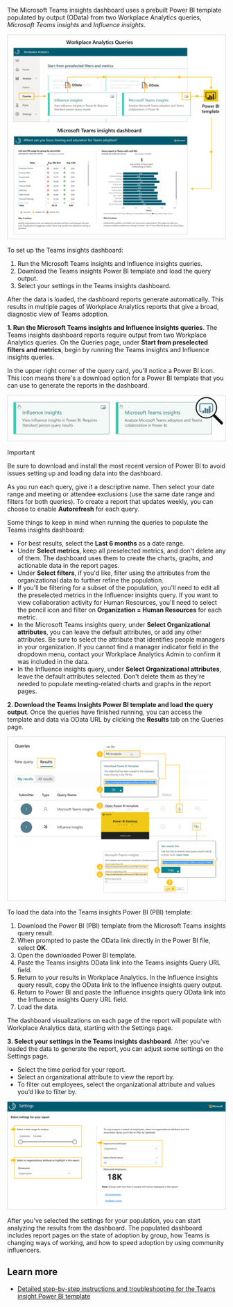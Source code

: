 The Microsoft Teams insights dashboard uses a prebuilt Power BI template populated by output (OData) from two Workplace Analytics queries, *Microsoft Teams insights* and *Influence insights*. 

![Teamscollaboration queries](../media/teams-collaboration-queries.png)

To set up the Teams insights dashboard:

1. Run the Microsoft Teams insights and Influence insights queries.
2. Download the Teams insights Power BI template and load the query output.
3. Select your settings in the Teams insights dashboard.

After the data is loaded, the dashboard reports generate automatically. This results in multiple pages of Workplace Analytics reports that give a broad, diagnostic view of Teams adoption.

**1. Run the Microsoft Teams insights and Influence insights queries**. The Teams insights dashboard reports require output from two Workplace Analytics queries. On the Queries page, under **Start from preselected filters and metrics**, begin by running the Teams insights and Influence insights queries.

In the upper right corner of the query card, you'll notice a Power BI icon. This icon means there's a download option for a Power BI template that you can use to generate the reports in the dashboard.

![Power BI icon on the query panes](../media/query-panes.png)

> [!IMPORTANT]
> Be sure to download and install the most recent version of Power BI to avoid issues setting up and loading data into the dashboard.
> 

As you run each query, give it a descriptive name. Then select your date range and meeting or attendee exclusions (use the same date range and filters for both queries). To create a report that updates weekly, you can choose to enable **Autorefresh** for each query.

Some things to keep in mind when running the queries to populate the Teams insights dashboard:

- For best results, select the **Last 6 months** as a date range.
- Under **Select metrics**, keep all preselected metrics, and don't delete any of them. The dashboard uses them to create the charts, graphs, and actionable data in the report pages. 
- Under **Select filters**, if you'd like, filter using the attributes from the organizational data to further refine the population.
- If you'll be filtering for a subset of the population, you'll need to edit all the preselected metrics in the Influencer insights query. If you want to view collaboration activity for Human Resources, you'll need to select the pencil icon and filter on **Organization = Human Resources** for each metric.
- In the Microsoft Teams insights query, under **Select Organizational attributes**, you can leave the default attributes, or add any other attributes. Be sure to select the attribute that identifies people managers in your organization. If you cannot find a manager indicator field in the dropdown menu, contact your Workplace Analytics Admin to confirm it was included in the data. 
- In the Influence insights query, under **Select Organizational attributes**, leave the default attributes selected. Don't delete them as they're needed to populate meeting-related charts and graphs in the report pages.

**2. Download the Teams Insights Power BI template and load the query output**. Once the queries have finished running, you can access the template and data via OData URL by clicking the **Results** tab on the Queries page. 

![Load the query output into the downloaded template](../media/load-data-template.png)

To load the data into the Teams insights Power BI (PBI) template:

1. Download the Power BI (PBI) template from the Microsoft Teams insights query result.
2. When prompted to paste the OData link directly in the Power BI file, select **OK**.
3. Open the downloaded Power BI template.
4. Paste the Teams insights OData link into the Teams insights Query URL field.
5. Return to your results in Workplace Analytics. In the Influence insights query result, copy the OData link to the Influence insights query output.
6. Return to Power BI and paste the Influence insights query OData link into the Influence insights Query URL field.
7. Load the data.

The dashboard visualizations on each page of the report will populate with Workplace Analytics data, starting with the Settings page. 

**3. Select your settings in the Teams insights dashboard**. After you've loaded the data to generate the report, you can adjust some settings on the Settings page.

- Select the time period for your report. 
- Select an organizational attribute to view the report by.
- To filter out employees, select the organizational attribute and values you’d like to filter by.

![Select your settings](../media/options-settings.png)

After you've selected the settings for your population, you can start analyzing the results from the dashboard. The populated dashboard includes report pages on the state of adoption by group, how Teams is changing ways of working, and how to speed adoption by using community influencers.

## Learn more

- [Detailed step-by-step instructions and troubleshooting for the Teams insight Power BI template](/workplace-analytics/tutorials/power-bi-teams?azure-portal=true)

